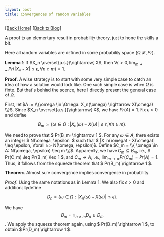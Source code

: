 ```yaml
---
layout: post
title: Convergences of random variables
---  
```

[[Back Home]](/)  [[Back to Blog]](/blogs/post) 


A proof to an elementary result in probability theory, just to hone the skills a bit. 

Here all random variables are defined in some probability space $(\Omega, \mathcal{F}, Pr)$. 

**Lemma 1**: If $X_n  \overset{a.s.}{\rightarrow} X$, then 
$\forall \epsilon >0, \lim_{m \rightarrow \infty} Pr( |X_n - X| \leq \epsilon, \forall n \geq m  ) = 1$. 

**Proof**. A wise strategy is to start with some very simple case to catch an idea of how a solution would look like. One such simple case is when $\Omega$ is finte. 
But that's behind the scence, here I directly present the general case of $\Omega$. 

First, let $A := \\{\omega \in \Omega: X_n(\omega) \rightarrow X(\omega) \\}$. Since $X_n  \overset{a.s.}{\rightarrow} X$, we have $Pr(A) = 1$. Fix $\epsilon > 0$ and define 

$$
B_m := \{ \omega \in \Omega: |X_n(\omega) - X(\omega)| \leq \epsilon, \forall n \geq m \}.
$$


We need to prove that $ Pr(B_m) \rightarrow 1 $. 
For any $\omega \in A$, there exists an integer $ N(\omega, \epsilon) $ such that $ |X_n(\omega) - X(\omega)| \leq \epsilon, \forall n > N(\omega, \epsilon)$. 
Define $C_m = \\{  \omega \in A: N(\omega, \epsilon) \leq m \\}$. Apparently, we have $C_m \subseteq B_m$, i.e., $ Pr(C_m) \leq Pr(B_m) \leq 1 $, and $C_m \rightarrow A$, i.e., $\lim_{m \rightarrow \infty} Pr(C_m) = Pr(A) = 1$. Thus, it follows from the squeeze theorem that $ Pr(B_m) \rightarrow 1 $.


**Theorem**. Almost sure convergence implies convergence in probability. 

*Proof*. Using the same notations as in Lemma 1. We also fix $\epsilon > 0$ and additionallydefine 

$$
D_n = \{ \omega \in \Omega: |X_n(\omega) - X(\omega)| \leq \epsilon \}. 
$$ 

We have $$ B_m = \displaystyle \cap_{n \geq m} D_n \subseteq D_m $$. We apply the squeeze theorem again, using $ Pr(B_m) \rightarrow 1 $, to obtain $ Pr(D_m) \rightarrow 1 $.

